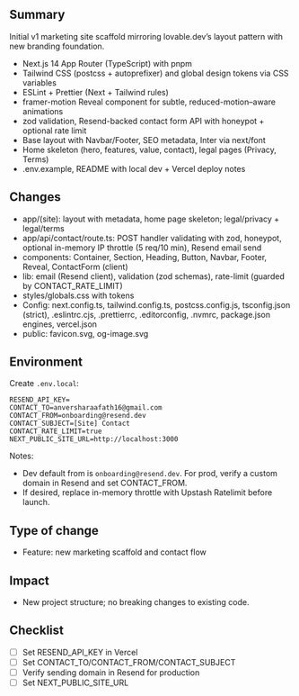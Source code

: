 ## Summary

Initial v1 marketing site scaffold mirroring lovable.dev’s layout pattern with new branding foundation.

- Next.js 14 App Router (TypeScript) with pnpm
- Tailwind CSS (postcss + autoprefixer) and global design tokens via CSS variables
- ESLint + Prettier (Next + Tailwind rules)
- framer-motion Reveal component for subtle, reduced-motion–aware animations
- zod validation, Resend-backed contact form API with honeypot + optional rate limit
- Base layout with Navbar/Footer, SEO metadata, Inter via next/font
- Home skeleton (hero, features, value, contact), legal pages (Privacy, Terms)
- .env.example, README with local dev + Vercel deploy notes

## Changes

- app/(site): layout with metadata, home page skeleton; legal/privacy + legal/terms
- app/api/contact/route.ts: POST handler validating with zod, honeypot, optional in-memory IP throttle (5 req/10 min), Resend email send
- components: Container, Section, Heading, Button, Navbar, Footer, Reveal, ContactForm (client)
- lib: email (Resend client), validation (zod schemas), rate-limit (guarded by CONTACT_RATE_LIMIT)
- styles/globals.css with tokens
- Config: next.config.ts, tailwind.config.ts, postcss.config.js, tsconfig.json (strict), .eslintrc.cjs, .prettierrc, .editorconfig, .nvmrc, package.json engines, vercel.json
- public: favicon.svg, og-image.svg

## Environment

Create `.env.local`:

```
RESEND_API_KEY=
CONTACT_TO=anversharaafath16@gmail.com
CONTACT_FROM=onboarding@resend.dev
CONTACT_SUBJECT=[Site] Contact
CONTACT_RATE_LIMIT=true
NEXT_PUBLIC_SITE_URL=http://localhost:3000
```

Notes:
- Dev default from is `onboarding@resend.dev`. For prod, verify a custom domain in Resend and set CONTACT_FROM.
- If desired, replace in-memory throttle with Upstash Ratelimit before launch.

## Type of change
- Feature: new marketing scaffold and contact flow

## Impact
- New project structure; no breaking changes to existing code.

## Checklist
- [ ] Set RESEND_API_KEY in Vercel
- [ ] Set CONTACT_TO/CONTACT_FROM/CONTACT_SUBJECT
- [ ] Verify sending domain in Resend for production
- [ ] Set NEXT_PUBLIC_SITE_URL

